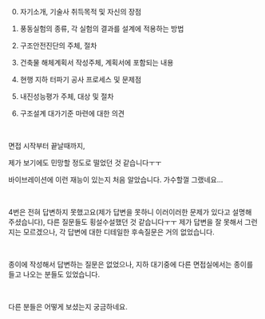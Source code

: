 
0. 자기소개, 기술사 취득목적 및 자신의 장점

1. 풍동실험의 종류, 각 실험의 결과를 설계에 적용하는 방법

2. 구조안전진단의 주체, 절차

3. 건축물 해체계획서 작성주체, 계획서에 포함되는 내용

4. 현행 지하 터파기 공사 프로세스 및 문제점

5. 내진성능평가 주체, 대상 및 절차

6. 구조설계 대가기준 마련에 대한 의견

​

면접 시작부터 끝날때까지,

제가 보기에도 민망할 정도로 떨었던 것 같습니다ㅜㅜ

바이브레이션에 이런 재능이 있는지 처음 알았습니다. 가수할껄 그랬네요...

​

4번은 전혀 답변하지 못했고요(제가 답변을 못하니 이러이러한 문제가 있다고 설명해 주셨습니다), 다른 질문들도 횡설수설했던 것 같습니다ㅜㅜ 제가 답변을 잘 못해서 그런지는 모르겠으나, 각 답변에 대한 디테일한 후속질문은 거의 없었습니다.

​

종이에 작성해서 답변하는 질문은 없었으나, 지하 대기중에 다른 면접실에서는 종이를 들고 나오는 분들도 있었습니다.

​

다른 분들은 어떻게 보셨는지 궁금하네요.